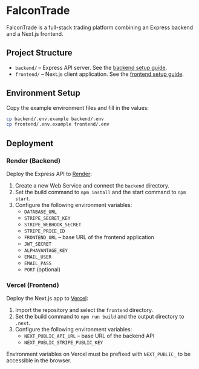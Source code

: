 # FalconTrade

FalconTrade is a full-stack trading platform combining an Express backend and a Next.js frontend.

## Project Structure
- `backend/` – Express API server. See the [backend setup guide](./backend/README.md).
- `frontend/` – Next.js client application. See the [frontend setup guide](./frontend/README.md).

## Environment Setup

Copy the example environment files and fill in the values:

```bash
cp backend/.env.example backend/.env
cp frontend/.env.example frontend/.env
```

## Deployment

### Render (Backend)
Deploy the Express API to [Render](https://render.com):
1. Create a new Web Service and connect the `backend` directory.
2. Set the build command to `npm install` and the start command to `npm start`.
3. Configure the following environment variables:
   - `DATABASE_URL`
   - `STRIPE_SECRET_KEY`
   - `STRIPE_WEBHOOK_SECRET`
   - `STRIPE_PRICE_ID`
   - `FRONTEND_URL` – base URL of the frontend application
   - `JWT_SECRET`
   - `ALPHAVANTAGE_KEY`
   - `EMAIL_USER`
   - `EMAIL_PASS`
   - `PORT` (optional)

### Vercel (Frontend)
Deploy the Next.js app to [Vercel](https://vercel.com):
1. Import the repository and select the `frontend` directory.
2. Set the build command to `npm run build` and the output directory to `.next`.
3. Configure the following environment variables:
   - `NEXT_PUBLIC_API_URL` – base URL of the backend API
   - `NEXT_PUBLIC_STRIPE_PUBLIC_KEY`

Environment variables on Vercel must be prefixed with `NEXT_PUBLIC_` to be accessible in the browser.
